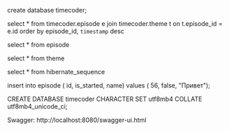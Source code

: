 create database timecoder;

select *
from timecoder.episode e join timecoder.theme t on t.episode_id = e.id
order by episode_id, `timestamp` desc

select *
from
episode

select *
from theme

select *
from hibernate_sequence

insert into episode (
    id,
    is_started,
    name)
values (
    56,
    false,
    "Привет");

CREATE DATABASE timecoder CHARACTER SET utf8mb4 COLLATE utf8mb4_unicode_ci;

Swagger: http://localhost:8080/swagger-ui.html